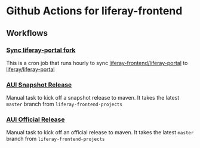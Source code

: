 # Github Actions for liferay-frontend

## Workflows
### [Sync liferay-portal fork](https://github.com/liferay-frontend/github-actions/blob/master/.github/workflows/sync-liferay-portal.yml)

This is a cron job that runs hourly to sync [liferay-frontend/liferay-portal](https://github.com/liferay-frontend/liferay-portal) to [liferay/liferay-portal](https://github.com/liferay/liferay-portal)

### [AUI Snapshot Release](https://github.com/liferay-frontend/github-actions/blob/master/.github/workflows/aui-snapshot-release.yml)

Manual task to kick off a snapshot release to maven. It takes the latest `master` branch from `liferay-frontend-projects`

### [AUI Official Release](https://github.com/liferay-frontend/github-actions/blob/master/.github/workflows/aui-official-release.yml)

Manual task to kick off an official release to maven. It takes the latest `master` branch from `liferay-frontend-projects`
